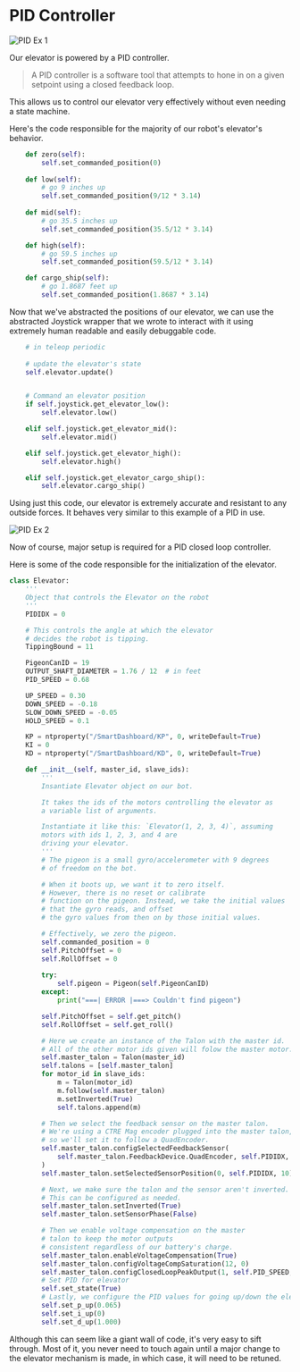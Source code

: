 # PID Controller

![PID Ex 1](../pid_graph.gif)

Our elevator is powered by a PID controller.
> A PID controller is a software tool that attempts to hone in on a given setpoint using a closed feedback loop.

This allows us to control our elevator very effectively without even needing a state machine.

Here's the code responsible for the majority of our robot's elevator's behavior.

```python
    def zero(self):
        self.set_commanded_position(0)
    
    def low(self):
        # go 9 inches up
        self.set_commanded_position(9/12 * 3.14)
    
    def mid(self):
        # go 35.5 inches up
        self.set_commanded_position(35.5/12 * 3.14)

    def high(self):
        # go 59.5 inches up
        self.set_commanded_position(59.5/12 * 3.14)

    def cargo_ship(self):
        # go 1.8687 feet up
        self.set_commanded_position(1.8687 * 3.14)
```

Now that we've abstracted the positions of our elevator, we can use the abstracted Joystick wrapper that we wrote to interact with it using extremely human readable and easily debuggable code.

```python
    # in teleop periodic
    
    # update the elevator's state
    self.elevator.update()


    # Command an elevator position
    if self.joystick.get_elevator_low():
        self.elevator.low()

    elif self.joystick.get_elevator_mid():
        self.elevator.mid()

    elif self.joystick.get_elevator_high():
        self.elevator.high()

    elif self.joystick.get_elevator_cargo_ship():
        self.elevator.cargo_ship()
```

Using just this code, our elevator is extremely accurate and resistant to any outside forces. It behaves very similar to this example of a PID in use.

![PID Ex 2](../pid_ball.gif)

Now of course, major setup is required for a PID closed loop controller.

Here is some of the code responsible for the initialization of the elevator.


```python
class Elevator:
    '''
    Object that controls the Elevator on the robot
    '''
    PIDIDX = 0

    # This controls the angle at which the elevator
    # decides the robot is tipping.
    TippingBound = 11

    PigeonCanID = 19
    OUTPUT_SHAFT_DIAMETER = 1.76 / 12  # in feet
    PID_SPEED = 0.68

    UP_SPEED = 0.30
    DOWN_SPEED = -0.18
    SLOW_DOWN_SPEED = -0.05
    HOLD_SPEED = 0.1

    KP = ntproperty("/SmartDashboard/KP", 0, writeDefault=True)
    KI = 0
    KD = ntproperty("/SmartDashboard/KD", 0, writeDefault=True)

    def __init__(self, master_id, slave_ids):
        '''
        Insantiate Elevator object on our bot.

        It takes the ids of the motors controlling the elevator as
        a variable list of arguments.

        Instantiate it like this: `Elevator(1, 2, 3, 4)`, assuming
        motors with ids 1, 2, 3, and 4 are
        driving your elevator.
        '''
        # The pigeon is a small gyro/accelerometer with 9 degrees
        # of freedom on the bot.

        # When it boots up, we want it to zero itself. 
        # However, there is no reset or calibrate
        # function on the pigeon. Instead, we take the initial values 
        # that the gyro reads, and offset
        # the gyro values from then on by those initial values.

        # Effectively, we zero the pigeon.
        self.commanded_position = 0
        self.PitchOffset = 0
        self.RollOffset = 0
        
        try:
            self.pigeon = Pigeon(self.PigeonCanID)
        except:
            print("===| ERROR |===> Couldn't find pigeon")

        self.PitchOffset = self.get_pitch()
        self.RollOffset = self.get_roll()

        # Here we create an instance of the Talon with the master id.
        # All of the other motor ids given will folow the master motor.
        self.master_talon = Talon(master_id)
        self.talons = [self.master_talon]
        for motor_id in slave_ids:
            m = Talon(motor_id)
            m.follow(self.master_talon)
            m.setInverted(True)
            self.talons.append(m)

        # Then we select the feedback sensor on the master talon.
        # We're using a CTRE Mag encoder plugged into the master talon,
        # so we'll set it to follow a QuadEncoder.
        self.master_talon.configSelectedFeedbackSensor(
            self.master_talon.FeedbackDevice.QuadEncoder, self.PIDIDX, 10
        )
        self.master_talon.setSelectedSensorPosition(0, self.PIDIDX, 10)

        # Next, we make sure the talon and the sensor aren't inverted.
        # This can be configured as needed.
        self.master_talon.setInverted(True)
        self.master_talon.setSensorPhase(False)

        # Then we enable voltage compensation on the master 
        # talon to keep the motor outputs
        # consistent regardless of our battery's charge.
        self.master_talon.enableVoltageCompensation(True)
        self.master_talon.configVoltageCompSaturation(12, 0)
        self.master_talon.configClosedLoopPeakOutput(1, self.PID_SPEED, 0)
        # Set PID for elevator
        self.set_state(True)
        # Lastly, we configure the PID values for going up/down the elevator
        self.set_p_up(0.065)
        self.set_i_up(0)
        self.set_d_up(1.000)
```


Although this can seem like a giant wall of code, it's very easy to sift through. Most of it, you never need to touch again until a major change to the elevator mechanism is made, in which case, it will need to be retuned.